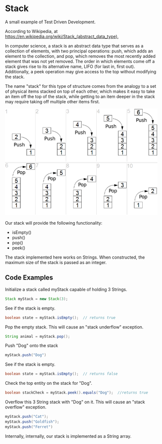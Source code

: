 Stack
=====
A small example of Test Driven Development.

According to Wikipedia, at https://en.wikipedia.org/wiki/Stack_(abstract_data_type),

In computer science, a stack is an abstract data type that serves as a collection of elements, with two principal operations: push, which adds an element to the collection, and pop, which removes the most recently added element that was not yet removed. The order in which elements come off a stack gives rise to its alternative name, LIFO (for last in, first out). Additionally, a peek operation may give access to the top without modifying the stack.

The name "stack" for this type of structure comes from the analogy to a set of physical items stacked on top of each other, which makes it easy to take an item off the top of the stack, while getting to an item deeper in the stack may require taking off multiple other items first.

![Diagram of a lifo stack](./LifoStack.png)

Our stack will provide the following functionality:

+ isEmpty()
+ push() 
+ pop()
+ peek()

The stack implemented here works on Strings.  When constructed, the maximum size of the stack is passed as an integer.

Code Examples
-------------

Initialize a stack called myStack capable of holding 3 Strings.

```java
Stack myStack = new Stack(3);
```

See if the stack is empty.

```java
boolean state = myStack.isEmpty();  // returns true
```

Pop the empty stack.  This will cause an "stack underflow" exception.

```java
String animal = myStack.pop();
```

Push "Dog" onto the stack

```java
myStack.push("Dog")
```

See if the stack is empty.

```java
boolean state = myStack.isEmpty();  // returns false
```

Check the top entity on the stack for "Dog".

```java
boolean stackCheck = myStack.peek().equals("Dog");  //returns true 
```

Overflow this 3 String stack with "Dog" on it.  This will cause an "stack overflow" exception.

```java
myStack.push("Cat");
myStack.push("Goldfish");
myStack.push("Ferret")
```

Internally, internally, our stack is implemented as a String array.